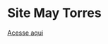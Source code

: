 # Site May Torres

<a href="https://github.com/luizdanieldev/may-torres/site-may-torres.html">Acesse aqui</a>
